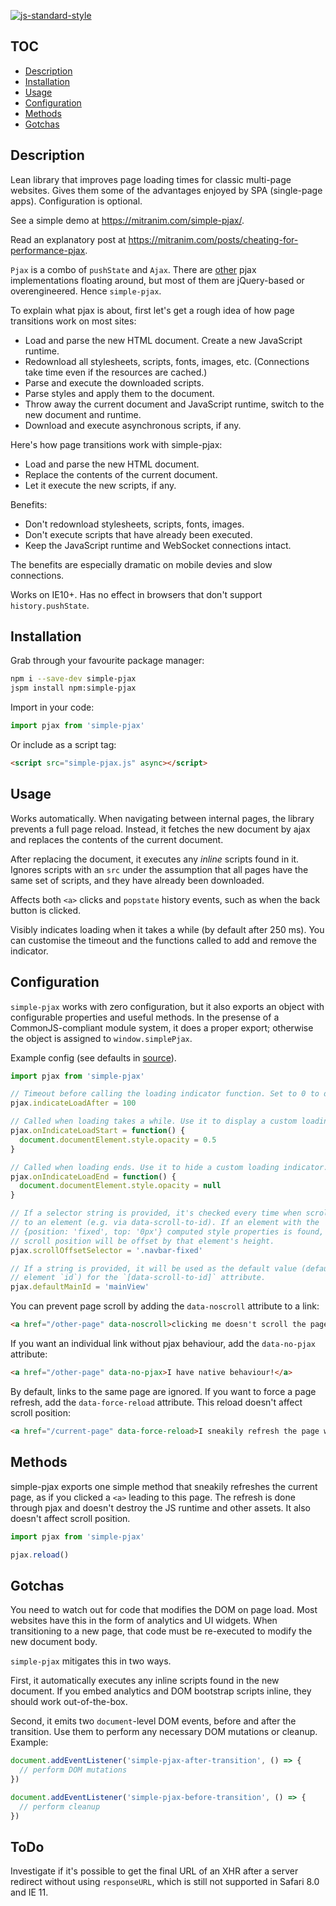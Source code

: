 [![js-standard-style](https://img.shields.io/badge/code%20style-standard-brightgreen.svg?style=flat)](http://standardjs.com)

## TOC

* [Description](#description)
* [Installation](#installation)
* [Usage](#usage)
* [Configuration](#configuration)
* [Methods](#methods)
* [Gotchas](#gotchas)

## Description

Lean library that improves page loading times for classic multi-page websites.
Gives them some of the advantages enjoyed by SPA (single-page apps).
Configuration is optional.

See a simple demo at https://mitranim.com/simple-pjax/.

Read an explanatory post at https://mitranim.com/posts/cheating-for-performance-pjax.

`Pjax` is a combo of `pushState` and `Ajax`. There are
[other](https://github.com/defunkt/jquery-pjax) pjax implementations floating
around, but most of them are jQuery-based or overengineered. Hence `simple-pjax`.

To explain what pjax is about, first let's get a rough idea of how page
transitions work on most sites:
* Load and parse the new HTML document. Create a new JavaScript runtime.
* Redownload all stylesheets, scripts, fonts, images, etc. (Connections take time even if the resources are cached.)
* Parse and execute the downloaded scripts.
* Parse styles and apply them to the document.
* Throw away the current document and JavaScript runtime, switch to the new document and runtime.
* Download and execute asynchronous scripts, if any.

Here's how page transitions work with simple-pjax:
* Load and parse the new HTML document.
* Replace the contents of the current document.
* Let it execute the new scripts, if any.

Benefits:
* Don't redownload stylesheets, scripts, fonts, images.
* Don't execute scripts that have already been executed.
* Keep the JavaScript runtime and WebSocket connections intact.

The benefits are especially dramatic on mobile devies and slow connections.

Works on IE10+. Has no effect in browsers that don't support
`history.pushState`.

## Installation

Grab through your favourite package manager:

```sh
npm i --save-dev simple-pjax
jspm install npm:simple-pjax
```

Import in your code:

```javascript
import pjax from 'simple-pjax'
```

Or include as a script tag:

```html
<script src="simple-pjax.js" async></script>
```

## Usage

Works automatically. When navigating between internal pages, the library
prevents a full page reload. Instead, it fetches the new document by ajax and
replaces the contents of the current document.

After replacing the document, it executes any _inline_ scripts found in it.
Ignores scripts with an `src` under the assumption that all pages have the same
set of scripts, and they have already been downloaded.

Affects both `<a>` clicks and `popstate` history events, such as when the back
button is clicked.

Visibly indicates loading when it takes a while (by default after 250 ms). You
can customise the timeout and the functions called to add and remove the
indicator.

## Configuration

`simple-pjax` works with zero configuration, but it also exports an object with
configurable properties and useful methods. In the presense of a
CommonJS-compliant module system, it does a proper export; otherwise the object
is assigned to `window.simplePjax`.

Example config (see defaults in [source](src/simple-pjax.ts)).

```javascript
import pjax from 'simple-pjax'

// Timeout before calling the loading indicator function. Set to 0 to disable.
pjax.indicateLoadAfter = 100

// Called when loading takes a while. Use it to display a custom loading indicator.
pjax.onIndicateLoadStart = function() {
  document.documentElement.style.opacity = 0.5
}

// Called when loading ends. Use it to hide a custom loading indicator.
pjax.onIndicateLoadEnd = function() {
  document.documentElement.style.opacity = null
}

// If a selector string is provided, it's checked every time when scrolling
// to an element (e.g. via data-scroll-to-id). If an element with the
// {position: 'fixed', top: '0px'} computed style properties is found, the
// scroll position will be offset by that element's height.
pjax.scrollOffsetSelector = '.navbar-fixed'

// If a string is provided, it will be used as the default value (default
// element `id`) for the `[data-scroll-to-id]` attribute.
pjax.defaultMainId = 'mainView'
```

You can prevent page scroll by adding the `data-noscroll` attribute to a
link:

```html
<a href="/other-page" data-noscroll>clicking me doesn't scroll the page!</a>
```

If you want an individual link without pjax behaviour, add the `data-no-pjax`
attribute:

```html
<a href="/other-page" data-no-pjax>I have native behaviour!</a>
```

By default, links to the same page are ignored. If you want to force a page
refresh, add the `data-force-reload` attribute. This reload doesn't affect
scroll position:

```html
<a href="/current-page" data-force-reload>I sneakily refresh the page when clicked!</a>
```

## Methods

simple-pjax exports one simple method that sneakily refreshes the current page,
as if you clicked a `<a>` leading to this page. The refresh is done through pjax
and doesn't destroy the JS runtime and other assets. It also doesn't affect
scroll position.

```js
import pjax from 'simple-pjax'

pjax.reload()
```

## Gotchas

You need to watch out for code that modifies the DOM on page load. Most websites
have this in the form of analytics and UI widgets. When transitioning to a new
page, that code must be re-executed to modify the new document body.

`simple-pjax` mitigates this in two ways.

First, it automatically executes any inline scripts found in the new document.
If you embed analytics and DOM bootstrap scripts inline, they should work
out-of-the-box.

Second, it emits two `document`-level DOM events, before and after the
transition. Use them to perform any necessary DOM mutations or cleanup. Example:

```javascript
document.addEventListener('simple-pjax-after-transition', () => {
  // perform DOM mutations
})

document.addEventListener('simple-pjax-before-transition', () => {
  // perform cleanup
})
```

## ToDo

Investigate if it's possible to get the final URL of an XHR after a server
redirect without using `responseURL`, which is still not supported in Safari 8.0
and IE 11.
